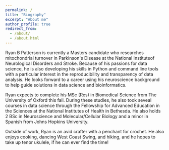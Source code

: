 ```yaml
---
permalink: /
title: "Biography"
excerpt: "About me"
author_profile: true
redirect_from: 
  - /about/
  - /about.html
---
```


Ryan B Patterson is currently a Masters candidate who researches mitochondrial turnover in Parkinson's Disease at the National Instituteof Neurological Disorders and Stroke. Because of his passions for data science, he is also developing his skills in Python and command line tools with a particular interest in the reproducibility and transparency of data analysis. He looks forward to a career using his neuroscience background to help guide solutions in data science and bioinformatics.

Ryan expects to complete his MSc (Res) in Biomedical Science from The University of Oxford this fall. During these studies, he also took seveal courses in data science through the Fellowship for Advanced Education in the Sciences at the National Institutes of Health in Bethesda. He also holds 2 BSc in Neuroscience and Molecular/Cellular Biology and a minor in Spanish from Johns Hopkins University.

Outside of work, Ryan is an avid crafter with a penchant for crochet. He also enjoys cooking, dancing West Coast Swing, and hiking, and he hopes to take up tenor ukulele, if he can ever find the time!

